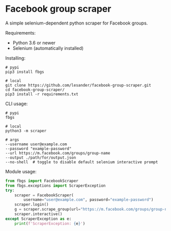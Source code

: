 # Facebook group scraper

A simple selenium-dependent python scraper for Facebook groups.

Requirements:
- Python 3.6 or newer
- Selenium (automatically installed)

Installing:

```
# pypi
pip3 install fbgs

# local
git clone https://github.com/lesander/facebook-group-scraper.git
cd facebook-group-scraper/
pip3 install -r requirements.txt
```

CLI usage:

```shell
# pypi
fbgs

# local
python3 -m scraper

# args
--username user@example.com
--password "example-password"
--url https://m.facebook.com/groups/group-name
--output ./path/for/output.json
--no-shell  # toggle to disable default selenium interactive prompt
```

Module usage:

```python
from fbgs import FacebookScraper
from fbgs.exceptions import ScraperException
try:
    scraper = FacebookScraper(
        username="user@example.com", password="example-password")
    scraper.login()
    g = scraper.scrape_group(url="https://m.facebook.com/groups/group-name", out="output-example.json")
    scraper.interactive()
except ScraperException as e:
    print(f'ScraperException: {e}')
```
